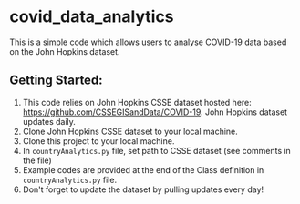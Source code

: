 # covid_data_analytics
This is a simple code which allows users to analyse COVID-19 data based on the John Hopkins dataset.

## Getting Started: ##

1. This code relies on John Hopkins CSSE dataset hosted here: https://github.com/CSSEGISandData/COVID-19. John Hopkins dataset updates daily. 
2. Clone John Hopkins CSSE dataset to your local machine.
3. Clone this project to your local machine.
4. In ```countryAnalytics.py``` file, set path to CSSE dataset (see comments in the file)
5. Example codes are provided at the end of the Class definition in ```countryAnalytics.py``` file.
6. Don't forget to update the dataset by pulling updates every day!


